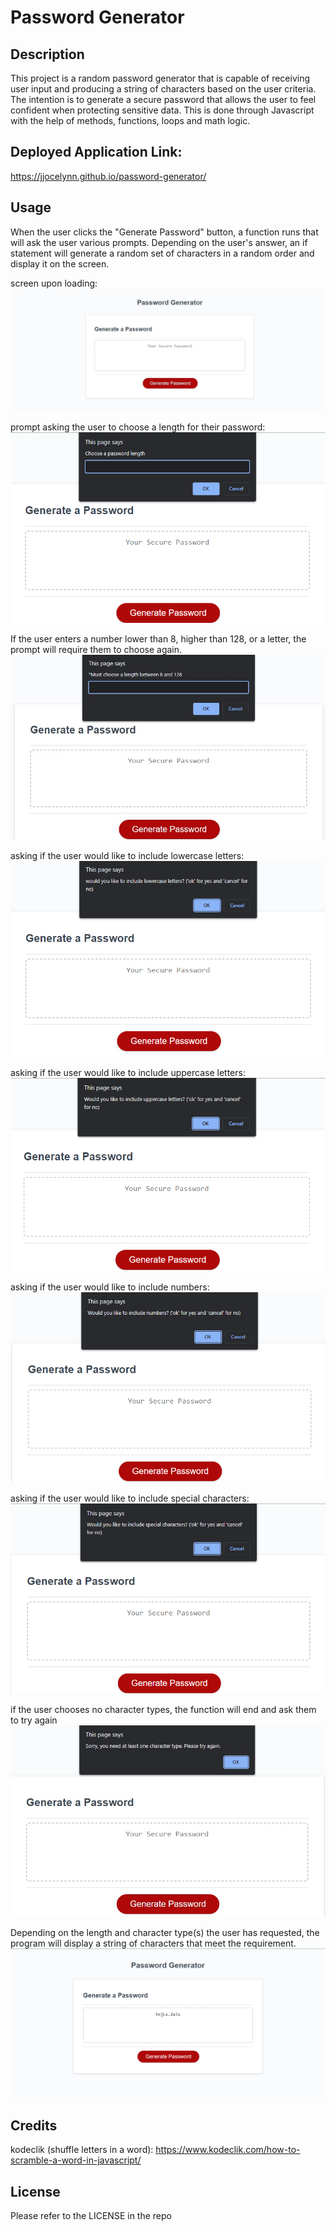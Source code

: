 # Password Generator

## Description

This project is a random password generator that is capable of receiving user input and producing a string of characters based on the user criteria. The intention is to generate a secure password that allows the user to feel confident when protecting sensitive data. This is done through Javascript with the help of methods, functions, loops and math logic.

## Deployed Application Link:

https://jjocelynn.github.io/password-generator/

## Usage

When the user clicks the "Generate Password" button, a function runs that will ask the user various prompts. Depending on the user's answer, an if statement will generate a random set of characters in a random order and display it on the screen.

screen upon loading:
![screen with a red "Generate Password" button](./Assets/images/screen-upon-load.jpg)

prompt asking the user to choose a length for their password:
!["choose a password length" prompt](./Assets/images/password-length-prompt.jpg)

If the user enters a number lower than 8, higher than 128, or a letter, the prompt will require them to choose again.
!["*Must choose a length between 8 and 128" prompt](./Assets/images/password-length-requirements.jpg)

asking if the user would like to include lowercase letters:
![lowercase letter prompt](./Assets/images/lowercase-letters-prompt.jpg)

asking if the user would like to include uppercase letters:
![uppercase letter prompt](./Assets/images/uppercase-letters-prompt.jpg)

asking if the user would like to include numbers:
![numbers prompt](./Assets/images/number-prompt.jpg)

asking if the user would like to include special characters:
![special characters prompt](./Assets/images/special-character-prompt.jpg)

if the user chooses no character types, the function will end and ask them to try again
![asking the user to try again](./Assets/images/no-character-types.jpg)

Depending on the length and character type(s) the user has requested, the program will display a string of characters that meet the requirement.
![screen with a random password displayed](./Assets/images/generated-password.jpg)

## Credits

kodeclik (shuffle letters in a word): https://www.kodeclik.com/how-to-scramble-a-word-in-javascript/

## License

Please refer to the LICENSE in the repo
